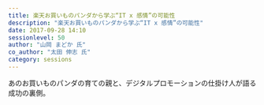 ```yaml
---
title: 楽天お買いものパンダから学ぶ“IT x 感情”の可能性
description: "楽天お買いものパンダから学ぶ“IT x 感情”の可能性"
date: 2017-09-28 14:10
sessionlevel: 50
author: "山岡 まどか 氏"
co_author: "太田 伸志 氏"
category: sessions
---
```

あのお買いものパンダの育ての親と、デジタルプロモーションの仕掛け人が語る成功の裏側。
